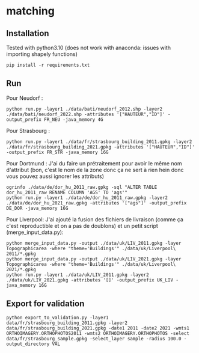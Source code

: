 # matching

## Installation

Tested with python3.10 (does not work with anaconda: issues with importing shapely functions)
```shell
pip install -r requirements.txt
```
## Run

Pour Neudorf :
```shell
python run.py -layer1 ./data/bati/neudorf_2012.shp -layer2 ./data/bati/neudorf_2022.shp -attributes '["HAUTEUR","ID"]' -output_prefix FR_NEU -java_memory 4G
```

Pour Strasbourg :
```shell
python run.py -layer1 ./data/fr/strasbourg_building_2011.gpkg -layer2 ./data/fr/strasbourg_building_2021.gpkg -attributes '["HAUTEUR","ID"]' -output_prefix FR_STR -java_memory 16G
```

Pour Dortmund :
J'ai du faire un prétraitement pour avoir le même nom d'attribut (bon, c'est le nom de la zone donc ça ne sert à rien hein donc vous pouvez aussi ignorer les attributs)
```shell
ogrinfo ./data/de/dor_hu_2011_raw.gpkg -sql "ALTER TABLE dor_hu_2011_raw RENAME COLUMN 'AGS' TO 'ags'"
python run.py -layer1 ./data/de/dor_hu_2011_raw.gpkg -layer2 ./data/de/dor_hu_2021_raw.gpkg -attributes '["ags"]' -output_prefix DE_DOR -java_memory 16G
```

Pour Liverpool:
J'ai ajouté la fusion des fichiers de livraison (comme ça c'est reproductible et on a pas de doublons) et un petit script (merge_input_data.py):
```shell
python merge_input_data.py -output ./data/uk/LIV_2011.gpkg -layer Topographicarea -where "theme='Buildings'" ./data/uk/Liverpool\ 2011/*.gpkg
python merge_input_data.py -output ./data/uk/LIV_2021.gpkg -layer Topographicarea -where "theme='Buildings'" ./data/uk/Liverpool\ 2021/*.gpkg
python run.py -layer1 ./data/uk/LIV_2011.gpkg -layer2 ./data/uk/LIV_2021.gpkg -attributes '[]' -output_prefix UK_LIV -java_memory 16G
```

## Export for validation
```shell
python export_to_validation.py -layer1 data/fr/strasbourg_building_2011.gpkg -layer2 data/fr/strasbourg_building_2021.gpkg -date1 2011 -date2 2021 -wmts1 ORTHOIMAGERY.ORTHOPHOTOS2011 -wmts2 ORTHOIMAGERY.ORTHOPHOTOS -select data/fr/strasbourg_sample.gpkg -select_layer sample -radius 100.0 -output_directory VAL
```
